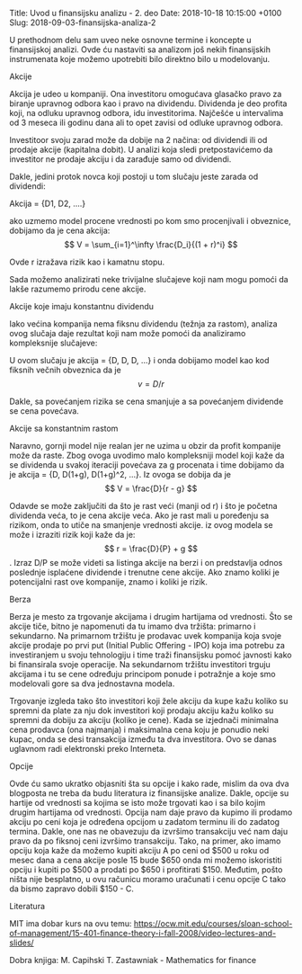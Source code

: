 Title: Uvod u finansijsku analizu - 2. deo
Date: 2018-10-18 10:15:00 +0100
Slug: 2018-09-03-finansijska-analiza-2


U prethodnom delu sam uveo neke osnovne termine i koncepte u finansijskoj analizi. Ovde ću nastaviti sa analizom još nekih finansijskih instrumenata
koje možemo upotrebiti bilo direktno bilo u modelovanju. 


Akcije

Akcija je udeo u kompaniji. Ona investitoru omogućava glasačko pravo za biranje upravnog odbora kao i pravo na dividendu. Dividenda je deo profita koji, na odluku upravnog
odbora, idu investitorima. Najčešće u intervalima od 3 meseca ili godinu dana ali to opet zavisi od odluke upravnog odbora. 

Investitoor svoju zarad može da dobije na 2 načina: od dividendi ili od prodaje akcije (kapitalna dobit). U analizi koja sledi pretpostavićemo da investitor ne prodaje akciju i da zarađuje samo od dividendi. 

Dakle, jedini protok novca koji postoji u tom slučaju jeste zarada od dividendi: 

Akcija = {D1, D2, ....}

ako uzmemo model procene vrednosti po kom smo procenjivali i obveznice, dobijamo da je cena akcija: $$ V = \sum_{i=1}^\infty \frac{D_i}{(1 + r)^i} $$ 

Ovde r izražava rizik kao i kamatnu stopu.

Sada možemo analizirati neke trivijalne slučajeve koji nam mogu pomoći da lakše razumemo prirodu cene akcije. 

Akcije koje imaju konstantnu dividendu

Iako većina kompanija nema fiksnu dividendu (težnja za rastom), analiza ovog slučaja daje rezultat koji nam može pomoći da analiziramo kompleksnije slučajeve:

U ovom slučaju je akcija = {D, D, D, ...} i onda dobijamo model kao kod fiksnih večnih obveznica da je $$ v = D / r $$

Dakle, sa povećanjem rizika se cena smanjuje a sa povećanjem dividende se cena povećava. 

Akcije sa konstantnim rastom

Naravno, gornji model nije realan jer ne uzima u obzir da profit kompanije može da raste. Zbog ovoga uvodimo malo kompleksniji model koji kaže da se dividenda u svakoj iteraciji povećava 
za g procenata i time dobijamo da je akcija = {D, D(1+g), D(1+g)^2, ...}. Iz ovoga se dobija da je $$ V = \frac{D}{r - g} $$ 

Odavde se može zaključiti da što je rast veći (manji od r) i što je početna dividenda veća, to je cena akcije veća. Ako je rast mali u poređenju sa rizikom, onda to utiče na smanjenje
vrednosti akcije. iz ovog modela se može i izraziti rizik koji kaže da je: $$ r = \frac{D}{P} + g $$ . Izraz D/P se može videti sa listinga akcije na berzi i on
predstavlja odnos poslednje isplaćene dividende i trenutne cene akcije. Ako znamo koliki je potencijalni rast ove kompanije, znamo i koliki je rizik. 

Berza


Berza je mesto za trgovanje akcijama i drugim hartijama od vrednosti. Što se akcije tiče, bitno je napomenuti da tu imamo dva tržišta: primarno i sekundarno. Na primarnom tržištu je prodavac uvek kompanija koja svoje akcije prodaje po prvi put (Initial Public Offering - IPO) koja ima potrebu za investiranjem u svoju tehnologiju i time traži finansijsku pomoć javnosti 
kako bi finansirala svoje operacije. Na sekundarnom tržištu investitori trguju akcijama i tu se cene određuju principom ponude i potražnje a koje smo modelovali gore sa dva jednostavna modela. 

Trgovanje izgleda tako što investitori koji žele akciju da kupe kažu koliko su spremni da plate za nju dok investitori koji prodaju akciju kažu koliko su spremni da dobiju za akciju (koliko je cene). Kada se izjednači minimalna cena prodavca (ona najmanja) i maksimalna cena koju je ponudio neki kupac, onda se desi transakcija između ta dva investitora. Ovo se danas uglavnom radi elektronski preko Interneta.


Opcije

Ovde ću samo ukratko objasniti šta su opcije i kako rade, mislim da ova dva blogposta ne treba da budu literatura iz finansijske analize. Dakle, opcije su hartije od vrednosti
sa kojima se isto može trgovati kao i sa bilo kojim drugim hartijama od vrednosti. Opcija nam daje pravo da kupimo ili prodamo akciju po ceni koja je određena opcijom u zadatom terminu ili do zadatog termina. Dakle, one nas ne obavezuju da izvršimo transakciju već nam daju pravo da po fiksnoj ceni izvršimo transakciju. Tako, na primer, ako imamo opciju koja kaže da možemo kupiti akciju A po ceni od $500 u roku od mesec dana a cena akcije posle 15 bude $650 onda mi možemo iskoristiti opciju i kupiti po $500 a prodati po $650 i profitirati $150. Međutim, pošto ništa nije besplatno, u ovu računicu moramo uračunati i cenu opcije C tako da bismo zapravo dobili $150 - C. 

Literatura

MIT ima dobar kurs na ovu temu: https://ocw.mit.edu/courses/sloan-school-of-management/15-401-finance-theory-i-fall-2008/video-lectures-and-slides/

Dobra knjiga: M. Capihski T. Zastawniak - Mathematics for finance


